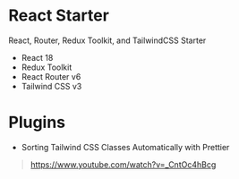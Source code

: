 # React Starter 

React, Router, Redux Toolkit, and TailwindCSS Starter 

- React 18
- Redux Toolkit
- React Router v6
- Tailwind CSS v3


# Plugins

- Sorting Tailwind CSS Classes Automatically with Prettier 
> https://www.youtube.com/watch?v=_CntOc4hBcg
